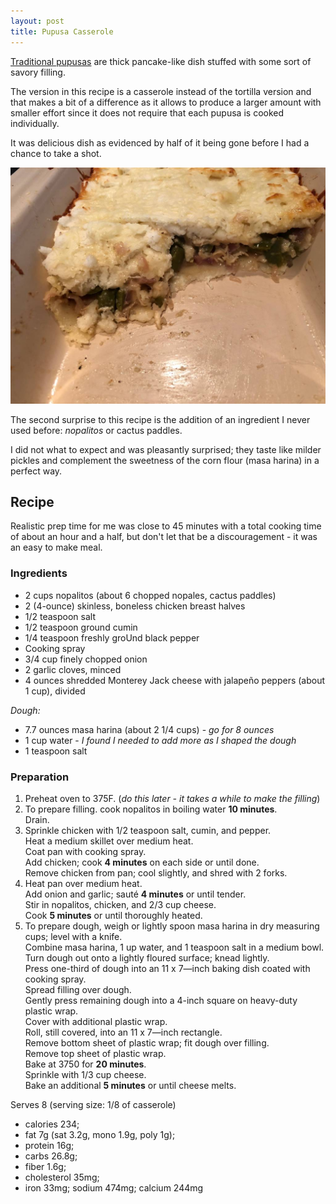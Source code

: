 ```yaml
---
layout: post
title: Pupusa Casserole
---
```


[Traditional pupusas](https://en.wikipedia.org/wiki/Pupusa) are thick pancake-like dish
stuffed with some sort of savory filling.

The version in this recipe is a casserole instead of the tortilla version and that
makes a bit of a difference as it allows to produce a larger amount with smaller effort
since it does not require that each pupusa is cooked individually.

It was delicious dish as evidenced by half of it being gone before I had a chance to take a shot.

![Pupusa Casserole](/assets/2018-pupusa_caserole.jpg)

The second surprise to this recipe is the addition of an ingredient I never used before:
*nopalitos* or cactus paddles.

I did not what to expect and was pleasantly surprised; they taste like milder pickles
and complement the sweetness of the corn flour (masa harina) in a perfect way.

## Recipe

Realistic prep time for me was close to 45 minutes with a total cooking time of
about an hour and a half, but don't let that be a discouragement - it was an easy
to make meal.

### Ingredients

* 2 cups nopalitos (about 6 chopped nopales, cactus paddles)
* 2 (4-ounce) skinless, boneless chicken breast halves
* 1/2 teaspoon salt
* 1/2 teaspoon ground cumin
* 1/4 teaspoon freshly groUnd black pepper
* Cooking spray
* 3/4 cup finely chopped onion
* 2 garlic cloves, minced
* 4 ounces shredded Monterey Jack cheese with jalapeño peppers (about 1 cup), divided

*Dough:*

* 7.7 ounces masa harina (about 2 1/4 cups) - *go for 8 ounces*
* 1 cup water - *I found I needed to add more as I shaped the dough*
* 1 teaspoon salt

### Preparation

1. Preheat oven to 375F. (*do this later - it takes a while to make the filling*)
2. To prepare filling. cook nopalitos in boiling water **10 minutes**.  
  Drain.
3. Sprinkle chicken with 1/2 teaspoon salt, cumin, and pepper.  
  Heat a medium skillet over medium heat.  
  Coat pan with cooking spray.  
  Add chicken; cook **4 minutes** on each side or until done.  
  Remove chicken from pan; cool slightly, and shred with 2 forks.
4. Heat pan over medium heat.  
   Add onion and garlic; sauté **4 minutes** or until tender.  
   Stir in nopalitos, chicken, and 2/3 cup cheese.  
   Cook **5 minutes** or until thoroughly heated.  
5. To prepare dough, weigh or lightly spoon masa harina in dry measuring cups; level with a knife.  
  Combine masa harina, 1 up water, and 1 teaspoon salt in a medium bowl.  
  Turn dough out onto a lightly floured surface; knead lightly.  
  Press one-third of dough into an 11 x 7—inch baking dish coated with cooking spray.  
  Spread filling over dough.  
  Gently press remaining dough into a 4-inch square on heavy-duty plastic wrap.  
  Cover with additional plastic wrap.  
  Roll, still covered, into an 11 x 7—inch rectangle.  
  Remove bottom sheet of plastic wrap; fit dough over filling.  
  Remove top sheet of plastic wrap.  
  Bake at 3750 for **20 minutes**.  
  Sprinkle with 1/3 cup cheese.  
  Bake an additional **5 minutes** or until cheese melts.
  
Serves 8 (serving size: 1/8 of casserole)

* calories 234;
* fat 7g (sat 3.2g, mono 1.9g, poly 1g);
* protein 16g;
* carbs 26.8g;
* fiber 1.6g;
* cholesterol 35mg;
* iron 33mg; sodium 474mg; calcium 244mg
